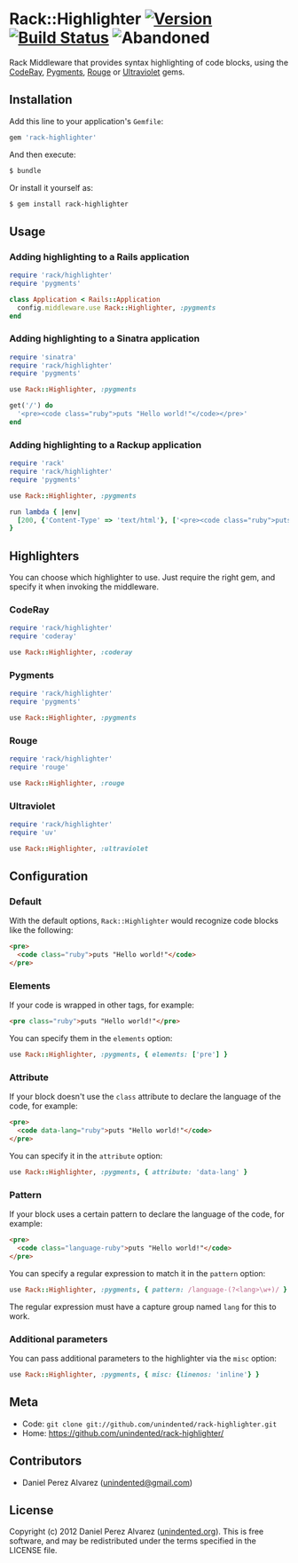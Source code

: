 # Rack::Highlighter [![Version](https://img.shields.io/gem/v/rack-highlighter.svg)](https://rubygems.org/gems/rack-highlighter) [![Build Status](https://img.shields.io/travis/unindented/rack-highlighter.svg)](http://travis-ci.org/unindented/rack-highlighter) ![Abandoned](https://img.shields.io/badge/status-abandoned-red.svg)

Rack Middleware that provides syntax highlighting of code blocks, using the [CodeRay](http://rubygems.org/gems/coderay), [Pygments](http://rubygems.org/gems/pygments.rb), [Rouge](https://rubygems.org/gems/rouge) or [Ultraviolet](http://rubygems.org/gems/ultraviolet) gems.


## Installation

Add this line to your application's `Gemfile`:

```ruby
gem 'rack-highlighter'
```

And then execute:

```sh
$ bundle
```

Or install it yourself as:

```sh
$ gem install rack-highlighter
```


## Usage

### Adding highlighting to a Rails application

```ruby
require 'rack/highlighter'
require 'pygments'

class Application < Rails::Application
  config.middleware.use Rack::Highlighter, :pygments
end
```

### Adding highlighting to a Sinatra application

```ruby
require 'sinatra'
require 'rack/highlighter'
require 'pygments'

use Rack::Highlighter, :pygments

get('/') do
  '<pre><code class="ruby">puts "Hello world!"</code></pre>'
end
```

### Adding highlighting to a Rackup application

```ruby
require 'rack'
require 'rack/highlighter'
require 'pygments'

use Rack::Highlighter, :pygments

run lambda { |env|
  [200, {'Content-Type' => 'text/html'}, ['<pre><code class="ruby">puts "Hello world!"</code></pre>']]
}
```


## Highlighters

You can choose which highlighter to use. Just require the right gem, and specify it when invoking the middleware.

### CodeRay

```ruby
require 'rack/highlighter'
require 'coderay'

use Rack::Highlighter, :coderay
```

### Pygments

```ruby
require 'rack/highlighter'
require 'pygments'

use Rack::Highlighter, :pygments
```

### Rouge

```ruby
require 'rack/highlighter'
require 'rouge'

use Rack::Highlighter, :rouge
```

### Ultraviolet

```ruby
require 'rack/highlighter'
require 'uv'

use Rack::Highlighter, :ultraviolet
```


## Configuration

### Default

With the default options, `Rack::Highlighter` would recognize code blocks like the following:

```html
<pre>
  <code class="ruby">puts "Hello world!"</code>
</pre>
```

### Elements

If your code is wrapped in other tags, for example:

```html
<pre class="ruby">puts "Hello world!"</pre>
```

You can specify them in the `elements` option:

```ruby
use Rack::Highlighter, :pygments, { elements: ['pre'] }
```

### Attribute

If your block doesn't use the `class` attribute to declare the language of the code, for example:

```html
<pre>
  <code data-lang="ruby">puts "Hello world!"</code>
</pre>
```

You can specify it in the `attribute` option:

```ruby
use Rack::Highlighter, :pygments, { attribute: 'data-lang' }
```

### Pattern

If your block uses a certain pattern to declare the language of the code, for example:

```html
<pre>
  <code class="language-ruby">puts "Hello world!"</code>
</pre>
```

You can specify a regular expression to match it in the `pattern` option:

```ruby
use Rack::Highlighter, :pygments, { pattern: /language-(?<lang>\w+)/ }
```

The regular expression must have a capture group named `lang` for this to work.

### Additional parameters

You can pass additional parameters to the highlighter via the `misc` option:

```ruby
use Rack::Highlighter, :pygments, { misc: {linenos: 'inline'} }
```


## Meta

* Code: `git clone git://github.com/unindented/rack-highlighter.git`
* Home: <https://github.com/unindented/rack-highlighter/>


## Contributors

* Daniel Perez Alvarez ([unindented@gmail.com](mailto:unindented@gmail.com))


## License

Copyright (c) 2012 Daniel Perez Alvarez ([unindented.org](https://unindented.org/)). This is free software, and may be redistributed under the terms specified in the LICENSE file.
